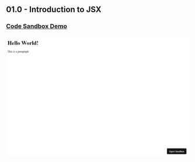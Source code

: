 ## 01.0 - Introduction to JSX

### [Code Sandbox Demo](https://t0o4pn.csb.app/)

!["Page"](./Page.png)
